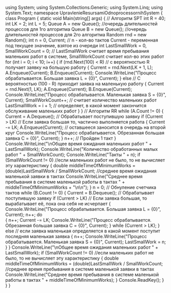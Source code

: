 ﻿using System;
using System.Collections.Generic;
using System.Linq;
using System.Text;
namespace UpravlenieResursamiOdnoprocessornihSystem
{
    class Program
    {
        static void Main(string[] args)
        {  // Алгоритм SPT
            int R = 40;
            int LK = 2;
            int L = 5;
            Queue<int> A = new Queue<int>(); //очередь длительностей процессов для 1го алгоритма
            Queue<int> B = new Queue<int>(); //очередь длительностей процессов для 2го алгоритма
            Random rnd = new Random();
            int n = 0, Current; // n - кол-во тактов Current - переменная под текущее значение, взятое из очереди
            int LastSmallWork = 0, SmallWorkCount = 0; // LastSmallWork считает время пребывания маленьких работ в системе, SmallWorkCount считает кол-во этих работ
            for (int i = 0; i < 10; i++)
            {
                if (rnd.Next(100) < R) // с вероятностью R получает заявку на большую работу
                {
                    Current = rnd.Next(LK + 1, L);
                    A.Enqueue(Current);
                    B.Enqueue(Current);
                    Console.WriteLine("Процесс обрабатывается. Большая заявка L = {0}", Current);
                }
                else // С вероятностью (100 - R) приходит заявка на маленькую работу
                {
                    Current = rnd.Next(1, LK);
                    A.Enqueue(Current);
                    B.Enqueue(Current);
                    Console.WriteLine("Процесс обрабатывается. Маленькая заявка S = {0}", Current);
                    SmallWorkCount++; // считает количество маленьких работ 
                    LastSmallWork = i + 1; // определяет, в какой момент закончится обслуживание маленьких работ
                }
            }
            // Алгоритм RR
            while (A.Count != 0)
            {
                Current = A.Dequeue(); // Обрабатывает поступившую заявку
                if (Current > LK) // Если заявка большая то, частично выполняется работа
                {
                    Current -= LK; 
                    A.Enqueue(Current); // оставшееся заносится в очередь на второй круг
                    Console.WriteLine("Процесс обрабатывается. Обрезанная большая заявка C = {0}", Current);
                }
                n++; // Пройден 1 такт
            }
            Console.WriteLine("\nОбщее время ожидания маленьких работ " + LastSmallWork);
            Console.WriteLine("Количество обработанных малых работ " + SmallWorkCount);
            Console.WriteLine("Такты " + n);
            if (SmallWorkCount != 0) //если маленьких работ не было, то не вычисляет эту характеристику
            {
                double middleTimeOfMinimumWorks = (double)LastSmallWork / SmallWorkCount; //среднее время ожидания маленькой заявки в тактах
                Console.WriteLine("Среднее время пребывания в системе маленькой работы в тактах " + middleTimeOfMinimumWorks + "\n\n");
            }
            n = 0; // Обнуление счетчика тактов
            while (B.Count != 0)
            {
                Current = B.Dequeue(); // Обрабатывает поступившую заявку
                if (Current > LK) // Если заявка большая, то вырабатывает её, пока она себя не исчерпает
                {
                    Console.WriteLine("Процесс обрабатывается. Большая заявка L = {0}", Current);
                    n++;
                    do  
                    {
                        n++;
                        Current -= LK;
                        Console.WriteLine("Процесс обрабатывается. Обрезанная большая заявка C = {0}", Current);
                    } while (Current > LK);
                }
                else // если заявка маленькая определяется в какой момент поступит последняя маленькая заявка
                {
                    n++;
                    Console.WriteLine("Процесс обрабатывается. Маленькая заявка S = {0}", Current);
                    LastSmallWork = n;                 
                  }
            }
            Console.WriteLine("\nОбщее время ожидания маленьких работ " + LastSmallWork);
            if (SmallWorkCount != 0) //если маленьких работ не было, то не вычисляет эту характеристику
            {
                double middleTimeOfMinimumWorks = (double)LastSmallWork / SmallWorkCount; //среднее время пребывания в системе маленькой заявки в тактах
                Console.WriteLine("Среднее время пребывания в системе маленькой работы в тактах " + middleTimeOfMinimumWorks);
            }
            Console.ReadKey();
        }
    }
}
